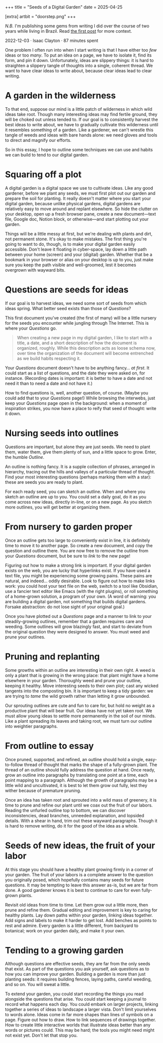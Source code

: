 +++
title = "Seeds of a Digital Garden"
date = 2025-04-25

[extra]
artbit = "doorstep.png"
+++

<div class="boxed">

*N.B.* I'm publishing some gems from writing I did over the course of two years while living in Brazil. Read [the first post](/blog/writing) for more context.

</div>

<p class="tag">2022-12-03 · Isaac Clayton · 87 minutes spent</p>

One problem I often run into when I start writing is that I have either
too *few* ideas or too *many*. To put an idea on a page, we have to
isolate it, find its form, and pin it down. Unfortunately, ideas are
slippery things: it is hard to straighten a slippery tangle of thoughts
into a single, coherent thread. We want to have clear ideas to write
about, because clear ideas lead to clear writing.

# A garden in the wilderness

To that end, suppose our mind is a little patch of wilderness in which
wild ideas take root. Though many interesting ideas may find fertile
ground, they will be choked out unless tended to. If our goal is to
consistently harvest the best ideas to write about, we have to gradually
cultivate this wilderness until it resembles something of a garden. Like
a gardener, we can't wrestle this tangle of weeds and ideas with bare
hands alone: we need gloves and tools to direct and magnify our efforts.

So in this essay, I hope to outline some techniques we can use and
habits we can build to tend to our digital garden.

# Squaring off a plot

A digital garden is a digital space we use to cultivate ideas. Like any
good gardener, before we plant any seeds, we must first plot out our
garden and prepare the soil for planting. It really doesn't matter where
you start your digital garden, because unlike physical gardens, digital
gardens are relatively easy to move around and replant elsewhere. So
hide the clutter on your desktop, open up a fresh browser pane, create a
new document—text file, Google doc, Notion block, or otherwise—and start
plotting out your garden.

Things will be a little messy at first, but we're dealing with plants
and dirt, not permanent stone. It's okay to make mistakes. The first
thing you're going to want to do, though, is to make your digital garden
easily accessible. Don't leave it floating in cyber-space, lay down a
little path between your home (screen) and your (digital) garden.
Whether that be a bookmark in your browser or alias on your desktop is
up to you, just make sure you keep the path visible and well-groomed,
lest it becomes overgrown with wayward bits.

# Questions are seeds for ideas

If our goal is to harvest ideas, we need some sort of seeds from which
ideas spring. What better seed exists than those of *Questions*?

This first document you've created (the first of many) will be a little
nursery for the seeds you encounter while jungling through The Internet.
This is where your *Questions* go.

> When creating a new page in my digital garden, I like to start with a
> title, a date, and a short description of how the document is organized,
> roughly. While this description acts as loose schema now, over time the
> organization of the document will become entrenched as we build habits
> respecting it.

Your *Questions* document doesn't have to be anything fancy… *at first*.
It could start as a list of questions, and the date they were asked on,
for instance. (Recording dates is important: it is better to have a date
and not need it than to need a date and not have it.)

How to find questions is, well, another question, of course. (Maybe you
could add that to your *Questions* page!) While browsing the interwebs,
just keep your *Questions* page open in the background: when a moment of
inspiration strikes, you now have a place to reify that seed of thought:
write it down.

# Nursing seeds into outlines

Questions are important, but alone they are just seeds. We need to plant
them, water them, give them plenty of sun, and a little space to grow.
Enter, the humble *Outline*.

An outline is nothing fancy. It is a supple collection of phrases,
arranged in hierarchy, tracing out the hills and valleys of a particular
thread of thought. Find your most interesting questions (perhaps marking
them with a star): these are seeds you are ready to plant.

For each ready seed, you can sketch an outline. When and where you
sketch an outline are up to you. You could set a daily goal, do it as
you come across new ideas, directly in-line, or on a new page. As you
sketch more outlines, you will get better at organizing them.

# From nursery to garden proper

Once an outline gets too large to conveniently exist in line, it is
definitely time to move it to another page. So create a new document,
and *copy* the question and outline there. You are now free to remove
the outline from your *Questions* document, but be sure to *link* to the
new page!

Figuring out how to make a strong link is important. If your digital
garden exists on the web, you are lucky that hyperlinks exist. If you
have used a text file, you might be experiencing some growing pains.
These pains are natural, and indeed… oddly desirable. Look to figure out
how to make links work: you could host your text file on the web, switch
to a tool like Obsidian, use a fancier text editor like Emacs (with the
right plugins), or roll something of a home-grown solution, a program of
your own. (A word of warning: you are building a digital garden, not
something that builds digital gardens. Forsake abstraction: do not lose
sight of your original goal.)

Once you have plotted out a *Questions* page and a manner to link to
your steadily-growing outlines, remember that a garden requires care and
weeding. Some outlines will grow blazingly fast, and start to deviate
from the original question they were designed to answer. You must weed
and prune your outlines.

# Pruning and replanting

Some growths within an outline are interesting in their own right. A
weed is only a plant that is growing in the wrong place: that plant
might have a home elsewhere in your garden. Thoroughly weed and prune
your outline, keeping it healthy. Move interesting seeds to their own
plot; cast any wicked tangents into the composting bin. It is important
to keep a tidy garden: we are trying to *tame* the wild growth rather
than letting it grow unbounded.

Our sprouting outlines are cute and fun to care for, but hold no weight
as a productive plant that will bear fruit. Our ideas have not yet taken
root. We must allow young ideas to settle more permanently in the soil
of our minds. Like a plant spreading its leaves and taking root, we must
turn our outline into weightier paragraphs.

# From outline to essay

Once pruned, supported, and refined, an outline should hold a single,
easy-to-follow thread of thought that marks the shape of a fully-grown
plant. The thread of an outline should fully address the question at
hand. Once ready, grow an outline into paragraphs by translating one
point at a time, each point mapping to a paragraph. Although the growth
of paragraphs may be a little wild and uncultivated, it is best to let
them grow out fully, lest they wither because of premature pruning.

Once an idea has taken root and sprouted into a wild mass of greenery,
it is time to prune and refine our plant until we coax out the fruit of
our labors. Reading the unfurled outline top to bottom, we can discover
inconsistencies, dead branches, unneeded explanation, and lopsided
details. With a shear in hand, trim out these wayward paragraphs. Though
it is hard to remove writing, do it for the good of the idea as a whole.

# Seeds of new ideas, the fruit of your labor

At this stage you should have a healthy plant growing firmly in a corner
of your garden. The fruit of your labors is a complete answer to the
question you originally posed, which hopefully contains many seeds for
future questions. It may be tempting to leave this answer as-is, but we
are far from done. A good gardener knows it is best to continue to care
for even fully-grown plants.

Revisit old ideas from time to time. Let them grow out a little more,
then prune and refine them. Gradual editing and improvement is key to
caring for healthy plants. Lay down paths within your garden, linking
ideas together. Add signs and labels to make it harder to get lost. Add
benches as points to rest and admire. Every garden is a little
different, from backyard to botanical; work on your garden daily, and
make it your own.

# Tending to a growing garden

Although questions are effective seeds, they are far from the only seeds
that exist. As part of the questions you ask yourself, ask questions as
to how you can improve your garden. Building a garden is more than just
planting seeds: it requires building fences, laying paths, careful
weeding, and so on. You will sweat a little.

To extend your garden, you could start recording the things you read
alongside the questions that arise. You could start keeping a journal to
record what happens each day. You could embark on larger projects,
linking together a series of ideas to landscape a larger vista. Don't
limit yourselves to words alone. Ideas come in far more shapes than
lines of symbols on a page. Figure out how to draw. How to link
sequences of drawings together. How to create little interactive worlds
that illustrate ideas better than any words or pictures could. This may
be hard; the tools you might need might not exist yet. Don't let that
stop you.
